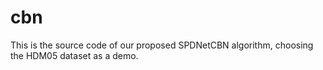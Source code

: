 # cbn
This is the source code of our proposed SPDNetCBN algorithm, choosing the HDM05 dataset as a demo.
